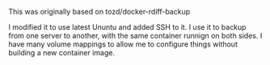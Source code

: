 This was originally based on tozd/docker-rdiff-backup

I modified it to use latest Ununtu and added SSH to it. I use it to backup from one server to another, with the same container runnign on both sides.  I have many volume mappings to allow me to configure things without building a new container image.
